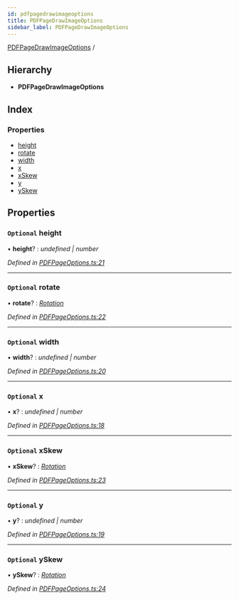 ```yaml
---
id: pdfpagedrawimageoptions
title: PDFPageDrawImageOptions
sidebar_label: PDFPageDrawImageOptions
---
```


[PDFPageDrawImageOptions](pdfpagedrawimageoptions.md) /

## Hierarchy

* **PDFPageDrawImageOptions**

## Index

### Properties

* [height](pdfpagedrawimageoptions.md#optional-height)
* [rotate](pdfpagedrawimageoptions.md#optional-rotate)
* [width](pdfpagedrawimageoptions.md#optional-width)
* [x](pdfpagedrawimageoptions.md#optional-x)
* [xSkew](pdfpagedrawimageoptions.md#optional-xskew)
* [y](pdfpagedrawimageoptions.md#optional-y)
* [ySkew](pdfpagedrawimageoptions.md#optional-yskew)

## Properties

### `Optional` height

• **height**? : *undefined | number*

*Defined in [PDFPageOptions.ts:21](https://github.com/Hopding/pdf-lib/blob/14e8645/src/api/PDFPageOptions.ts#L21)*

___

### `Optional` rotate

• **rotate**? : *[Rotation](../index.md#rotation)*

*Defined in [PDFPageOptions.ts:22](https://github.com/Hopding/pdf-lib/blob/14e8645/src/api/PDFPageOptions.ts#L22)*

___

### `Optional` width

• **width**? : *undefined | number*

*Defined in [PDFPageOptions.ts:20](https://github.com/Hopding/pdf-lib/blob/14e8645/src/api/PDFPageOptions.ts#L20)*

___

### `Optional` x

• **x**? : *undefined | number*

*Defined in [PDFPageOptions.ts:18](https://github.com/Hopding/pdf-lib/blob/14e8645/src/api/PDFPageOptions.ts#L18)*

___

### `Optional` xSkew

• **xSkew**? : *[Rotation](../index.md#rotation)*

*Defined in [PDFPageOptions.ts:23](https://github.com/Hopding/pdf-lib/blob/14e8645/src/api/PDFPageOptions.ts#L23)*

___

### `Optional` y

• **y**? : *undefined | number*

*Defined in [PDFPageOptions.ts:19](https://github.com/Hopding/pdf-lib/blob/14e8645/src/api/PDFPageOptions.ts#L19)*

___

### `Optional` ySkew

• **ySkew**? : *[Rotation](../index.md#rotation)*

*Defined in [PDFPageOptions.ts:24](https://github.com/Hopding/pdf-lib/blob/14e8645/src/api/PDFPageOptions.ts#L24)*